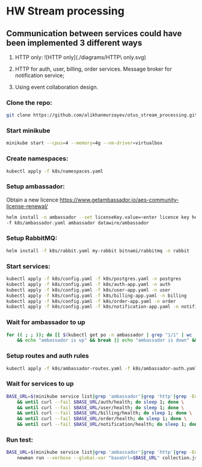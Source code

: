 # HW Stream processing

## Communication between services could have been implemented 3 different ways

1. HTTP only:
![HTTP only](./diagrams/HTTP\ only.svg)

2. HTTP for auth, user, billing, order services. Message broker for notification service;

3. Using event collaboration design.

### Clone the repo:
```bash
git clone https://github.com/alikhanmurzayev/otus_stream_processing.git && cd otus_stream_processing
```

### Start minikube
```bash
minikube start --cpus=4 --memory=4g --vm-driver=virtualbox
```

### Create namespaces:
```bash
kubectl apply -f k8s/namespaces.yaml
```

### Setup ambassador:
Obtain a new licence https://www.getambassador.io/aes-community-license-renewal/
```bash
helm install -n ambassador --set licenseKey.value=<enter licence key here> \
-f k8s/ambassador.yaml ambassador datawire/ambassador
```

### Setup RabbitMQ:
```bash
helm install -f k8s/rabbit.yaml my-rabbit bitnami/rabbitmq -n rabbit
```

### Start services:
```bash
kubectl apply -f k8s/config.yaml -f k8s/postgres.yaml -n postgres
kubectl apply -f k8s/config.yaml -f k8s/auth-app.yaml -n auth
kubectl apply -f k8s/config.yaml -f k8s/user-app.yaml -n user
kubectl apply -f k8s/config.yaml -f k8s/billing-app.yaml -n billing
kubectl apply -f k8s/config.yaml -f k8s/order-app.yaml -n order
kubectl apply -f k8s/config.yaml -f k8s/notification-app.yaml -n notification
```

### Wait for ambassador to up
```bash
for (( ; ; )); do [[ $(kubectl get po -n ambassador | grep "1/1" | wc -l) == 2 ]] \
    && echo "ambassador is up" && break || echo "ambassador is down" && sleep 1; done
```

### Setup routes and auth rules
```bash
kubectl apply -f k8s/ambassador-routes.yaml -f k8s/ambassador-auth.yaml
```

### Wait for services to up
```bash
BASE_URL=$(minikube service list|grep 'ambassador'|grep 'http'|grep -Eo 'http://[^ >]+'|head -1) \
    && until curl --fail $BASE_URL/auth/health; do sleep 1; done \
    && until curl --fail $BASE_URL/user/health; do sleep 1; done \
    && until curl --fail $BASE_URL/billing/health; do sleep 1; done \
    && until curl --fail $BASE_URL/order/health; do sleep 1; done \
    && until curl --fail $BASE_URL/notification/health; do sleep 1; done; echo; echo "services are up"
```

### Run test:
```bash
BASE_URL=$(minikube service list|grep 'ambassador'|grep 'http'|grep -Eo 'http://[^ >]+'|head -1) \
    newman run --verbose --global-var "baseUrl=$BASE_URL" collection.json
```
